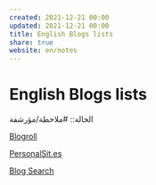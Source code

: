 ```yaml
---  
created: 2021-12-21 00:00  
updated: 2021-12-21 00:00  
title: English Blogs lists  
share: true  
website: en/notes  
---  
```

  
# English Blogs lists  
  
الحالة:: #ملاحظة/مؤرشفة  
  
[Blogroll](https://kevq.uk/blogroll/)  
  
[PersonalSit.es](https://personalsit.es/)  
  
[Blog Search](https://blogsurf.io/)  
